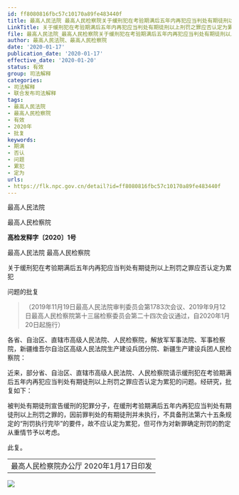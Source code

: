 ```yaml
---
id: ff8080816fbc57c10170a89fe483440f
title: 最高人民法院 最高人民检察院关于缓刑犯在考验期满后五年内再犯应当判处有期徒刑以上刑罚之罪应否认定为累犯问题的批复
LinkTitle: 关于缓刑犯在考验期满后五年内再犯应当判处有期徒刑以上刑罚之罪应否认定为累犯问题的批复
file: 最高人民法院_最高人民检察院关于缓刑犯在考验期满后五年内再犯应当判处有期徒刑以上刑罚之罪应否认定为累犯问题的批复_20200117_ff8080816fbc57c10170a89fe483440f.doc
author: 最高人民法院、最高人民检察院
date: '2020-01-17'
publication_date: '2020-01-17'
effective_date: '2020-01-20'
status: 有效
group: 司法解释
categories:
- 司法解释
- 联合发布司法解释
tags:
- 最高人民法院
- 最高人民检察院
- 有效
- 2020年
- 批复
keywords:
- 期满
- 否认
- 问题
- 累犯
- 定为
urls:
- https://flk.npc.gov.cn/detail?id=ff8080816fbc57c10170a89fe483440f
---
```


最高人民法院

最高人民检察院

**高检发释字〔2020〕1号**

最高人民法院 最高人民检察院

关于缓刑犯在考验期满后五年内再犯应当判处有期徒刑以上刑罚之罪应否认定为累犯

问题的批复

> （2019年11月19日最高人民法院审判委员会第1783次会议、2019年9月12日最高人民检察院第十三届检察委员会第二十四次会议通过，自2020年1月20日起施行）

各省、自治区、直辖市高级人民法院、人民检察院，解放军军事法院、军事检察院，新疆维吾尔自治区高级人民法院生产建设兵团分院、新疆生产建设兵团人民检察院：

近来，部分省、自治区、直辖市高级人民法院、人民检察院请示缓刑犯在考验期满后五年内再犯应当判处有期徒刑以上刑罚之罪应否认定为累犯的问题。经研究，批复如下：

被判处有期徒刑宣告缓刑的犯罪分子，在缓刑考验期满后五年内再犯应当判处有期徒刑以上刑罚之罪的，因前罪判处的有期徒刑并未执行，不具备刑法第六十五条规定的“刑罚执行完毕”的要件，故不应认定为累犯，但可作为对新罪确定刑罚的酌定从重情节予以考虑。

此复。

|  |
| --- |
| 最高人民检察院办公厅 2020年1月17日印发 |

![](../images/ff8080816fbc57c10170a89fe483440f/image_01.jpg)
